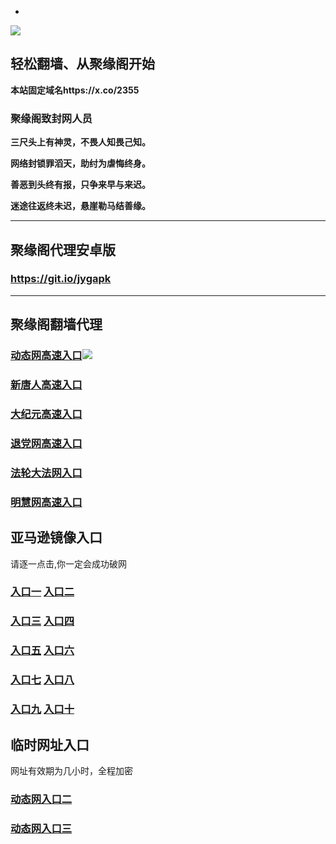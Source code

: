* 
![](https://raw.githubusercontent.com/hao369/a/master/j.jpg)



## 轻松翻墙、从聚缘阁开始

**本站固定域名https://x.co/2355**

### 聚缘阁致封网人员

**三尺头上有神灵，不畏人知畏己知。**

**网络封锁罪滔天，助纣为虐悔终身。**

**善恶到头终有报，只争来早与来迟。**

**迷途往返终未迟，悬崖勒马结善缘。**

***



##  聚缘阁代理安卓版

### https://git.io/jygapk


***


## 聚缘阁翻墙代理 

### [动态网高速入口](https://n9zf8w1jdf.execute-api.us-east-2.amazonaws.com/25847-87/?id=2)![](https://raw.githubusercontent.com/hao369/a/master/jygdl.gif)

### [新唐人高速入口](https://n9zf8w1jdf.execute-api.us-east-2.amazonaws.com/25847-87/?id=5)

### [大纪元高速入口](https://n9zf8w1jdf.execute-api.us-east-2.amazonaws.com/25847-87/?id=7)

### [退党网高速入口](https://n9zf8w1jdf.execute-api.us-east-2.amazonaws.com/25847-87/?id=8)

### [法轮大法网入口](https://n9zf8w1jdf.execute-api.us-east-2.amazonaws.com/25847-87/?id=15)

### [明慧网高速入口](https://n9zf8w1jdf.execute-api.us-east-2.amazonaws.com/25847-87/?id=3)

## 亚马逊镜像入口 

请逐一点击,你一定会成功破网

### **[入口一](http://x.co/2244)** **[入口二](http://x.co/3824)**


### **[入口三](https://s3.eu-central-1.amazonaws.com/jyg3/index.html)**  **[入口四](https://s3-ap-southeast-1.amazonaws.com/jyg4/index.html)**

### **[入口五](https://s3.ap-south-1.amazonaws.com/jyg5/index.html)**  **[入口六](https://s3-us-west-1.amazonaws.com/jyg6/index.html)**


###  **[入口七](https://s3-us-west-2.amazonaws.com/jyg7/index.html)**  **[入口八](https://s3-eu-west-1.amazonaws.com/jyg8/index.html)**


###  **[入口九](https://s3-ap-northeast-1.amazonaws.com/jyg9/index.html)**  **[入口十](https://s3.amazonaws.com/dtw/index.html)**



## 临时网址入口 

网址有效期为几小时，全程加密

### [动态网入口二](https://x.co/ddg)

### [动态网入口三](https://x.co/ddf)



